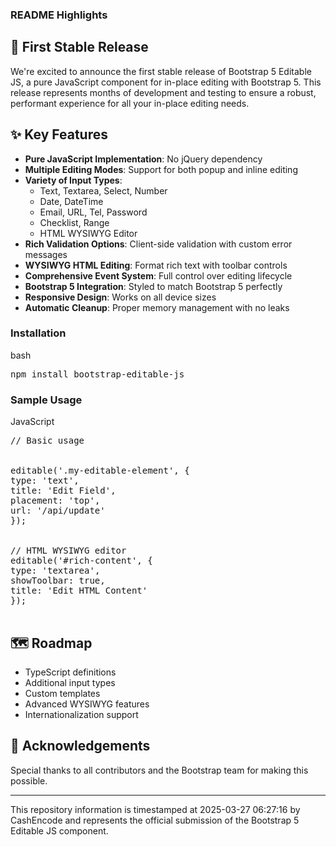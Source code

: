 
<h3>README Highlights</h3>

<h2>🚀 First Stable Release</h2>
<p>We're excited to announce the first stable release of Bootstrap 5 Editable JS, a pure JavaScript component for in-place editing with Bootstrap 5. This release represents months of development and testing to ensure a robust, performant experience for all your in-place editing needs.</p>
<h2>✨ Key Features</h2>
<ul>
  <li><strong>Pure JavaScript Implementation</strong>: No jQuery dependency</li>
  <li><strong>Multiple Editing Modes</strong>: Support for both popup and inline editing</li>
  <li><strong>Variety of Input Types</strong>:
    <ul>
      <li>Text, Textarea, Select, Number</li>
      <li>Date, DateTime</li>
      <li>Email, URL, Tel, Password</li>
      <li>Checklist, Range</li>
      <li>HTML WYSIWYG Editor</li>
    </ul>
  </li>
  <li><strong>Rich Validation Options</strong>: Client-side validation with custom error messages</li>
  <li><strong>WYSIWYG HTML Editing</strong>: Format rich text with toolbar controls</li>
  <li><strong>Comprehensive Event System</strong>: Full control over editing lifecycle</li>
  <li><strong>Bootstrap 5 Integration</strong>: Styled to match Bootstrap 5 perfectly</li>
  <li><strong>Responsive Design</strong>: Works on all device sizes</li>
  <li><strong>Automatic Cleanup</strong>: Proper memory management with no leaks</li>
</ul>
<h3>Installation</h3>
bash
<div>
  <div>
  </div>
</div>
<div>
  <pre>npm install bootstrap-editable-js</pre>
</div>
<h3>Sample Usage</h3>
JavaScript
<div>
  <div>
  </div>
</div>
<div>
<pre>
<div>// Basic usage</div>
<div>
<span>editable</span>(<span>'.my-editable-element'</span>, {
<span>type</span>: <span>'text'</span>,
<span>title</span>: <span>'Edit Field'</span>,
<span>placement</span>: <span>'top'</span>,
<span>url</span>: <span>'/api/update'
</span>});
</div>
<div>  
<span>// HTML WYSIWYG editor</span> 
<span>editable</span>(<span>'#rich-content'</span>, {
<span>type</span>: <span>'textarea'</span>,
<span>showToolbar</span>: <span>true</span>,
<span>title</span>: <span>'Edit HTML Content'</span>
});
</div>
</pre>
</div>
<h2>🗺️ Roadmap</h2>
<ul>
  <li>TypeScript definitions</li>
  <li>Additional input types</li>
  <li>Custom templates</li>
  <li>Advanced WYSIWYG features</li>
  <li>Internationalization support</li>
</ul>
<h2>🙏 Acknowledgements</h2>
<p>Special thanks to all contributors and the Bootstrap team for making this possible.</p>
<hr>
<p>This repository information is timestamped at 2025-03-27 06:27:16 by CashEncode and represents the official submission of the Bootstrap 5 Editable JS component.</p>
